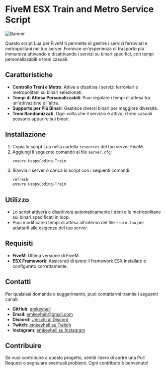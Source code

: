 # FiveM ESX Train and Metro Service Script

![Banner](https://r2.fivemanage.com/pub/ekt4pc5lus2l.png)

Questo script Lua per FiveM ti permette di gestire i servizi ferroviari e metropolitani nel tuo server. Fornisce un'esperienza di trasporto più immersiva attivando e disattivando i servizi su binari specifici, con tempi personalizzabili e treni casuali.

## Caratteristiche

- **Controllo Treni e Metro**: Attiva e disattiva i servizi ferroviari e metropolitani su binari selezionati.
- **Tempi di Attesa Personalizzabili**: Puoi regolare i tempi di attesa tra un'attivazione e l'altra.
- **Supporto per Più Binari**: Gestisce diversi binari per maggiore diversità.
- **Treni Randomizzati**: Ogni volta che il servizio è attivo, i treni casuali possono apparire sui binari.

## Installazione

1. Copia lo script Lua nella cartella `resources` del tuo server FiveM.
2. Aggiungi il seguente comando al file `server.cfg`:
    ```bash
    ensure HappyCoding-Train
    ```
3. Riavvia il server o carica lo script con i seguenti comandi:
    ```bash
    refresh
    ensure HappyCoding-Train
    ```

## Utilizzo

- Lo script attiverà e disattiverà automaticamente i treni e le metropolitane sui binari specificati in loop.
- Puoi modificare i tempi di attesa all'interno del file `train.lua` per adattarli alle esigenze del tuo server.

## Requisiti

- **FiveM**: Ultima versione di FiveM.
- **ESX Framework**: Assicurati di avere il framework ESX installato e configurato correttamente.

## Contatti

Per qualsiasi domanda o suggerimento, puoi contattarmi tramite i seguenti canali:

- **GitHub**: [emkeyhell](https://github.com/emkeyhell)
- **Email**: emkeyhell@gmail.com
- **Discord**: [Unisciti al Discord](https://discord.gg/jjsQU2bFBP)
- **Twitch**: [emkeyhell su Twitch](https://www.twitch.tv/emkeyhell)
- **Instagram**: [emkeyhell su Instagram](https://www.instagram.com/emkeyhell)

## Contribuire

Se vuoi contribuire a questo progetto, sentiti libero di aprire una Pull Request o segnalare eventuali problemi. Ogni contributo è benvenuto!
